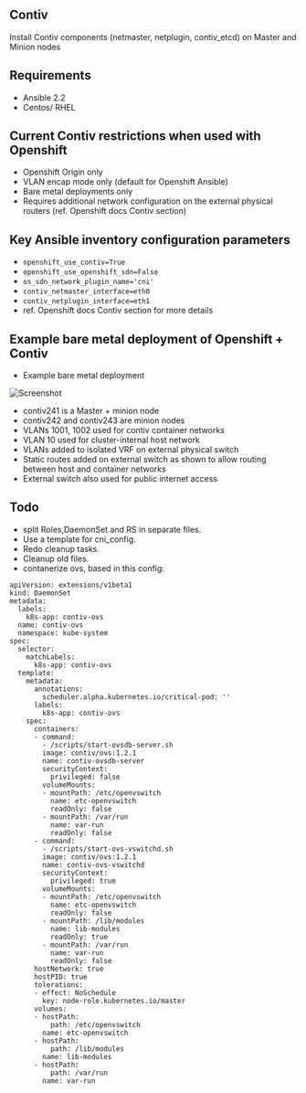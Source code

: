 ## Contiv

Install Contiv components (netmaster, netplugin, contiv_etcd) on Master and Minion nodes 

## Requirements

* Ansible 2.2
* Centos/ RHEL

## Current Contiv restrictions when used with Openshift

* Openshift Origin only 
* VLAN encap mode only (default for Openshift Ansible)
* Bare metal deployments only
* Requires additional network configuration on the external physical routers (ref. Openshift docs Contiv section)

## Key Ansible inventory configuration parameters

* ``openshift_use_contiv=True``
* ``openshift_use_openshift_sdn=False``
* ``os_sdn_network_plugin_name='cni'``
* ``contiv_netmaster_interface=eth0``
* ``contiv_netplugin_interface=eth1``
* ref. Openshift docs Contiv section for more details

## Example bare metal deployment of Openshift + Contiv 

* Example bare metal deployment

![Screenshot](roles/contiv/contiv-openshift-vlan-network.png)

* contiv241 is a Master + minion node
* contiv242 and contiv243 are minion nodes
* VLANs 1001, 1002 used for contiv container networks
* VLAN 10 used for cluster-internal host network 
* VLANs added to isolated VRF on external physical switch 
* Static routes added on external switch as shown to allow routing between host and container networks
* External switch also used for public internet access 

## Todo

- split Roles,DaemonSet and RS in separate files.
- Use a template for cni_config.
- Redo cleanup tasks.
- Cleanup old files.
- contanerize ovs, based in this config:
```
apiVersion: extensions/v1beta1
kind: DaemonSet
metadata:
  labels:
    k8s-app: contiv-ovs
  name: contiv-ovs
  namespace: kube-system
spec:
  selector:
    matchLabels:
      k8s-app: contiv-ovs
  template:
    metadata:
      annotations:
        scheduler.alpha.kubernetes.io/critical-pod: ''
      labels:
        k8s-app: contiv-ovs
    spec:
      containers:
      - command:
        - /scripts/start-ovsdb-server.sh
        image: contiv/ovs:1.2.1
        name: contiv-ovsdb-server
        securityContext:
          privileged: false
        volumeMounts:
        - mountPath: /etc/openvswitch
          name: etc-openvswitch
          readOnly: false
        - mountPath: /var/run
          name: var-run
          readOnly: false
      - command:
        - /scripts/start-ovs-vswitchd.sh
        image: contiv/ovs:1.2.1
        name: contiv-ovs-vswitchd
        securityContext:
          privileged: true
        volumeMounts:
        - mountPath: /etc/openvswitch
          name: etc-openvswitch
          readOnly: false
        - mountPath: /lib/modules
          name: lib-modules
          readOnly: true
        - mountPath: /var/run
          name: var-run
          readOnly: false
      hostNetwork: true
      hostPID: true
      tolerations:
      - effect: NoSchedule
        key: node-role.kubernetes.io/master
      volumes:
      - hostPath:
          path: /etc/openvswitch
        name: etc-openvswitch
      - hostPath:
          path: /lib/modules
        name: lib-modules
      - hostPath:
          path: /var/run
        name: var-run

```